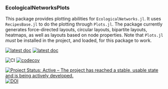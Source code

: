 ### EcologicalNetworksPlots

This package provides plotting abilities for `EcologicalNetworks.jl`. It uses
`RecipesBase.jl` to do the plotting through `Plots.jl`. The package currently
generates force-directed layouts, circular layouts, bipartite layouts,
heatmaps, as well as layouts based on node properties. Note that `Plots.jl`
*must* be installed in the project, and loaded, for this package to work.

[![latest doc](https://img.shields.io/badge/documentation-stable-brightgreen)](https://ecojulia.github.io/EcologicalNetworksPlots.jl/stable/) [![latest doc](https://img.shields.io/badge/documentation-latest-green)](https://ecojulia.github.io/EcologicalNetworksPlots.jl/latest/)

![CI](https://github.com/EcoJulia/EcologicalNetworksPlots.jl/workflows/CI/badge.svg?branch=master) [![codecov](https://codecov.io/gh/EcoJulia/EcologicalNetworksPlots.jl/branch/master/graph/badge.svg?token=HKaubLliPG)](https://codecov.io/gh/EcoJulia/EcologicalNetworksPlots.jl)

[![Project Status: Active – The project has reached a stable, usable state and is being actively developed.](https://www.repostatus.org/badges/latest/active.svg)](https://www.repostatus.org/#active) [![DOI](https://zenodo.org/badge/143920106.svg)](https://zenodo.org/badge/latestdoi/143920106)
